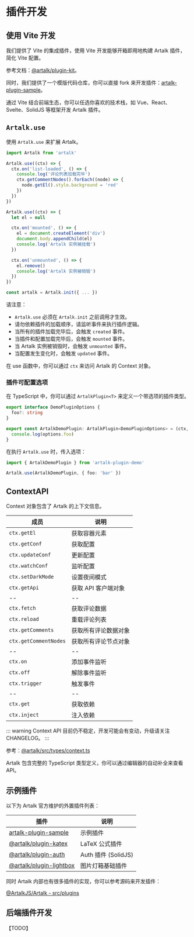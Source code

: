 # 插件开发

## 使用 Vite 开发

我们提供了 Vite 的集成插件，使用 Vite 开发能够开箱即用地构建 Artalk 插件，简化 Vite 配置。

参考文档：[@artalk/plugin-kit](https://github.com/ArtalkJS/Artalk/blob/master/ui/plugin-kit/README.md)。

同时，我们提供了一个模版代码仓库，你可以直接 fork 来开发插件：[artalk-plugin-sample](https://github.com/ArtalkJS/artalk-plugin-sample)。

通过 Vite 结合前端生态，你可以任选你喜欢的技术栈，如 Vue、React、Svelte、SolidJS 等框架开发 Artalk 插件。

## `Artalk.use`

使用 `Artalk.use` 来扩展 Artalk。

```js
import Artalk from 'artalk'

Artalk.use((ctx) => {
  ctx.on('list-loaded', () => {
    console.log('评论列表加载完毕')
    ctx.getCommentNodes().forEach((node) => {
      node.getEl().style.background = 'red'
    })
  })
})

Artalk.use((ctx) => {
  let el = null

  ctx.on('mounted', () => {
    el = document.createElement('div')
    document.body.appendChild(el)
    console.log('Artalk 实例被挂载')
  })

  ctx.on('unmounted', () => {
    el.remove()
    console.log('Artalk 实例被销毁')
  })
})

const artalk = Artalk.init({ ... })
```

请注意：

- `Artalk.use` 必须在 `Artalk.init` 之前调用才生效。
- 请勿依赖插件的加载顺序，请监听事件来执行插件逻辑。
- 当所有的插件加载完毕后，会触发 `created` 事件。
- 当插件和配置加载完毕后，会触发 `mounted` 事件。
- 当 Artalk 实例被销毁时，会触发 `unmounted` 事件。
- 当配置发生变化时，会触发 `updated` 事件。

在 use 函数中，你可以通过 `ctx` 来访问 Artalk 的 Context 对象。

### 插件可配置选项

在 TypeScript 中，你可以通过 `ArtalkPlugin<T>` 来定义一个带选项的插件类型。

```ts
export interface DemoPluginOptions {
  foo?: string
}

export const ArtalkDemoPlugin: ArtalkPlugin<DemoPluginOptions> = (ctx, options = {}) => {
  console.log(options.foo)
}
```

在执行 `Artalk.use` 时，传入选项：

```ts
import { ArtalkDemoPlugin } from 'artalk-plugin-demo'

Artalk.use(ArtalkDemoPlugin, { foo: 'bar' })
```

## ContextAPI

Context 对象包含了 Artalk 的上下文信息。

| 成员                  | 说明                 |
| --------------------- | -------------------- |
| `ctx.getEl`           | 获取容器元素         |
| `ctx.getConf`         | 获取配置             |
| `ctx.updateConf`      | 更新配置             |
| `ctx.watchConf`       | 监听配置             |
| `ctx.setDarkMode`     | 设置夜间模式         |
| `ctx.getApi`          | 获取 API 客户端对象  |
| --                    | --                   |
| `ctx.fetch`           | 获取评论数据         |
| `ctx.reload`          | 重载评论列表         |
| `ctx.getComments`     | 获取所有评论数据对象 |
| `ctx.getCommentNodes` | 获取所有评论节点对象 |
| --                    | --                   |
| `ctx.on`              | 添加事件监听         |
| `ctx.off`             | 解除事件监听         |
| `ctx.trigger`         | 触发事件             |
| --                    | --                   |
| `ctx.get`             | 获取依赖             |
| `ctx.inject`          | 注入依赖             |

::: warning
Context API 目前仍不稳定，开发可能会有变动，升级请关注 CHANGELOG。
:::

参考：[@artalk/src/types/context.ts](https://github.com/ArtalkJS/Artalk/blob/master/ui/artalk/src/types/context.ts)

Artalk 包含完整的 TypeScript 类型定义，你可以通过编辑器的自动补全来查看 API。

## 示例插件

以下为 Artalk 官方维护的外置插件列表：

| 插件                                                                                         | 说明           |
| -------------------------------------------------------------------------------------------- | -------------- |
| [artalk-plugin-sample](https://github.com/ArtalkJS/artalk-plugin-sample)                     | 示例插件       |
| [@artalk/plugin-katex](https://github.com/ArtalkJS/Artalk/tree/master/ui/plugin-katex)       | LaTeX 公式插件 |
| [@artalk/plugin-auth](https://github.com/ArtalkJS/Artalk/tree/master/ui/plugin-auth)         | Auth 插件 (SolidJS) |
| [@artalk/plugin-lightbox](https://github.com/ArtalkJS/Artalk/tree/master/ui/plugin-lightbox) | 图片灯箱基础插件   |

同时 Artalk 内部也有很多插件的实现，你可以参考源码来开发插件：

[@ArtalkJS/Artalk - src/plugins](https://github.com/ArtalkJS/Artalk/tree/master/ui/artalk/src/plugins)

## 后端插件开发

【TODO】

